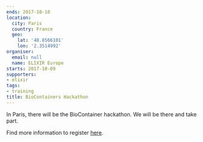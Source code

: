 ```yaml
---
ends: 2017-10-10
location:
  city: Paris
  country: France
  geo:
    lat: '48.8566101'
    lon: '2.3514992'
organiser:
  email: null
  name: ELIXIR Europe
starts: 2017-10-09
supporters:
- elixir
tags:
- training
title: BioContainers Hackathon
---
```


In Paris, there will be the BioContainer hackathon. We will be there and take part.

Find more information to register [here](https://www.hackathon.com/event/biocontainers-hackathon--reproducible-bioinformatics-35601135956).